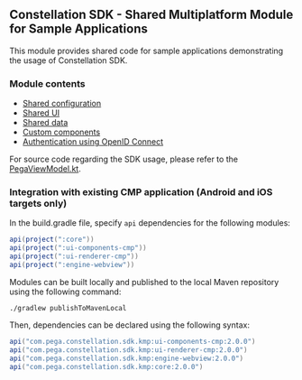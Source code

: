 ## Constellation SDK - Shared Multiplatform Module for Sample Applications

This module provides shared code for sample applications demonstrating the usage of Constellation SDK.

### Module contents

- [Shared configuration](./src/commonMain/kotlin/com/pega/constellation/sdk/kmp/samples/basecmpapp/SDKConfig.kt)
- [Shared UI](./src/commonMain/kotlin/com/pega/constellation/sdk/kmp/samples/basecmpapp/ui)
- [Shared data](./src/commonMain/kotlin/com/pega/constellation/sdk/kmp/samples/basecmpapp/data)
- [Custom components](./src/commonMain/kotlin/com/pega/constellation/sdk/kmp/samples/basecmpapp/ui/components/CustomComponents.kt)
- [Authentication using OpenID Connect](./src/commonMain/kotlin/com/pega/constellation/sdk/kmp/samples/basecmpapp/auth/AuthManager.kt)

For source code regarding the SDK usage, please refer to the [PegaViewModel.kt](./src/commonMain/kotlin/com/pega/constellation/sdk/kmp/samples/basecmpapp/ui/screens/pega/PegaViewModel.kt).


### Integration with existing CMP application (Android and iOS targets only)


In the build.gradle file, specify `api` dependencies for the following modules:
```gradle
api(project(":core"))
api(project(":ui-components-cmp"))
api(project(":ui-renderer-cmp"))
api(project(":engine-webview"))
```

Modules can be built locally and published to the local Maven repository using the following command:

```shell
./gradlew publishToMavenLocal
```

Then, dependencies can be declared using the following syntax:

```gradle
api("com.pega.constellation.sdk.kmp:ui-components-cmp:2.0.0")
api("com.pega.constellation.sdk.kmp:ui-renderer-cmp:2.0.0")
api("com.pega.constellation.sdk.kmp:engine-webview:2.0.0")
api("com.pega.constellation.sdk.kmp:core:2.0.0")
```

